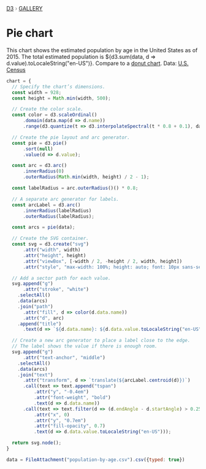 <div style="color: grey; font: 13px/25.5px var(--sans-serif); text-transform: uppercase;"><h1 style="display: none;">Pie chart</h1><a href="https://d3js.org/">D3</a> › <a href="/@d3/gallery">Gallery</a></div>

# Pie chart

This chart shows the estimated population by age in the United States as of 2015. The total estimated population is ${d3.sum(data, d => d.value).toLocaleString("en-US")}. Compare to a [donut chart](/@d3/donut-chart/2?intent=fork). Data: [U.S. Census](https://www.census.gov/data.html)

```js echo
chart = {
  // Specify the chart’s dimensions.
  const width = 928;
  const height = Math.min(width, 500);

  // Create the color scale.
  const color = d3.scaleOrdinal()
      .domain(data.map(d => d.name))
      .range(d3.quantize(t => d3.interpolateSpectral(t * 0.8 + 0.1), data.length).reverse())

  // Create the pie layout and arc generator.
  const pie = d3.pie()
      .sort(null)
      .value(d => d.value);

  const arc = d3.arc()
      .innerRadius(0)
      .outerRadius(Math.min(width, height) / 2 - 1);

  const labelRadius = arc.outerRadius()() * 0.8;

  // A separate arc generator for labels.
  const arcLabel = d3.arc()
      .innerRadius(labelRadius)
      .outerRadius(labelRadius);

  const arcs = pie(data);

  // Create the SVG container.
  const svg = d3.create("svg")
      .attr("width", width)
      .attr("height", height)
      .attr("viewBox", [-width / 2, -height / 2, width, height])
      .attr("style", "max-width: 100%; height: auto; font: 10px sans-serif;");

  // Add a sector path for each value.
  svg.append("g")
      .attr("stroke", "white")
    .selectAll()
    .data(arcs)
    .join("path")
      .attr("fill", d => color(d.data.name))
      .attr("d", arc)
    .append("title")
      .text(d => `${d.data.name}: ${d.data.value.toLocaleString("en-US")}`);

  // Create a new arc generator to place a label close to the edge.
  // The label shows the value if there is enough room.
  svg.append("g")
      .attr("text-anchor", "middle")
    .selectAll()
    .data(arcs)
    .join("text")
      .attr("transform", d => `translate(${arcLabel.centroid(d)})`)
      .call(text => text.append("tspan")
          .attr("y", "-0.4em")
          .attr("font-weight", "bold")
          .text(d => d.data.name))
      .call(text => text.filter(d => (d.endAngle - d.startAngle) > 0.25).append("tspan")
          .attr("x", 0)
          .attr("y", "0.7em")
          .attr("fill-opacity", 0.7)
          .text(d => d.data.value.toLocaleString("en-US")));

  return svg.node();
}
```

```js echo
data = FileAttachment("population-by-age.csv").csv({typed: true})
```
